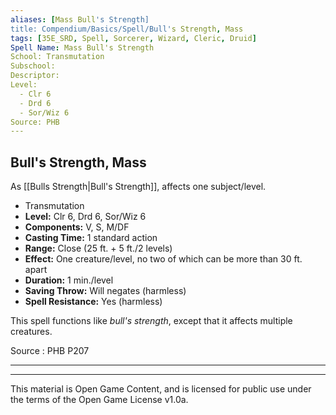 ```yaml
---
aliases: [Mass Bull's Strength]
title: Compendium/Basics/Spell/Bull's Strength, Mass
tags: [35E_SRD, Spell, Sorcerer, Wizard, Cleric, Druid]
Spell Name: Mass Bull's Strength
School: Transmutation
Subschool: 
Descriptor: 
Level:
  - Clr 6
  - Drd 6
  - Sor/Wiz 6
Source: PHB
---
```



## Bull's Strength, Mass

As [[Bulls Strength|Bull's Strength]], affects one subject/level.

*   Transmutation
*   **Level:** Clr 6, Drd 6, Sor/Wiz 6
*   **Components:** V, S, M/DF
*   **Casting Time:** 1 standard action
*   **Range:** Close (25 ft. + 5 ft./2 levels)
*   **Effect:** One creature/level, no two of which can be more than 30 ft. apart
*   **Duration:** 1 min./level
*   **Saving Throw:** Will negates (harmless)
*   **Spell Resistance:** Yes (harmless)

<p>This spell functions like <i>bull's strength</i>, except that it affects multiple creatures.</p>

Source : PHB P207

---

---

This material is Open Game Content, and is licensed for public use under
the terms of the Open Game License v1.0a.
